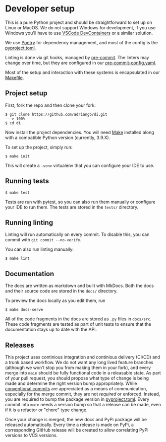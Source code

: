 # Developer setup

This is a pure Python project and should be straightforward to set up on Linux or MacOS.
We do not support Windows for development, if you use Windows you'll have to use [VSCode DevContainers] or a similar solution.

We use [Poetry] for dependency management, and most of the config is the [pyproject.toml].

Linting is done via git hooks, managed by [pre-commit].
The linters may change over time, but they are configured in our [pre-commit-config.yaml].

Most of the setup and interaction with these systems is encapsulated in our [Makefile].

## Project setup

First, fork the repo and then clone your fork:

<div class="termy">

```console
$ git clone https://github.com/adriangb/di.git
---> 100%
$ cd di
```

</div>

Now install the project dependencies.
You will need [Make] installed along with a compatible Python version (currently, 3.9.X).

To set up the project, simply run:

<div class="termy">

```console
$ make init
```

</div>

This will create a `.venv` virtualenv that you can configure your IDE to use.

## Running tests

<div class="termy">

```console
$ make test
```

</div>

Tests are run with pytest, so you can also run them manually or configure your IDE to run them.
The tests are stored in the `tests/` directory.

## Running linting

Linting will run automatically on every commit.
To disable this, you can commit with `git commit --no-verify`.

You can also run linting manually:

<div class="termy">

```console
$ make lint
```

</div>

## Documentation

The docs are written as markdown and built with MkDocs.
Both the docs and their source code are stored in the `docs/` directory.

To preview the docs locally as you edit them, run

<div class="termy">

```console
$ make docs-serve
```

</div>

All of the code fragments in the docs are stored as `.py` files in `docs/src`.
These code fragments are tested as part of unit tests to ensure that the documentation stays up to date with the API.

## Releases

This project uses continious integration and continious delivery (CI/CD) and a trunk based workflow.
We do not want any long lived feature branches (although we won't stop you from making them in your fork), and every merge into `main` should be fully functional code in a releasable state.
As part of your pull request, you should propose what type of change is being made and determine the right version bump appropriately.
While [conventional commits] are appreciated as a means of communication, especially for the merge commit, they are not *required* or enforced.
Instead, you are required to bump the package version in [pyproject.toml].
Every commit into `main` needs a version bump so that a release can be made, even if it is a refactor or "chore" type change.

Once your change is merged, the new docs and PyPi package will be released automatically.
Every time a release is made on PyPi, a corresponding GitHub release will be created to allow correlating PyPi versions to VCS versions.

[make]: https://www.gnu.org/software/make/
[makefile]: https://github.com/adriangb/di/blob/main/Makefile
[poetry]: https://python-poetry.org/docs/master/
[pre-commit]: https://pre-commit.com
[pre-commit-config.yaml]: https://github.com/adriangb/di/blob/main/.pre-commit-config.yaml
[pyproject.toml]: https://github.com/adriangb/di/blob/main/pyproject.toml
[vscode devcontainers]: https://code.visualstudio.com/docs/remote/containers
[conventional commits]: https://www.conventionalcommits.org/en/v1.0.0/
